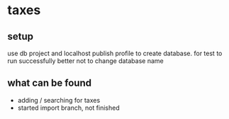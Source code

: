 # taxes

## setup

use db project and localhost publish profile to create database. for test to run successfully better not to change database name

## what can be found

- adding / searching for taxes
- started import branch, not finished

